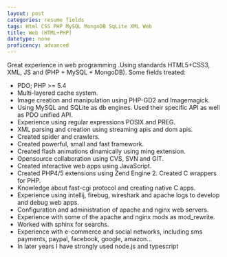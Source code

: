 ```yaml
---
layout: post
categories: resume fields
tags: Html CSS PHP MySQL MongoDB SqLite XML Web
title: Web (HTML+PHP)
datetype: none
proficency: advanced
---
```


Great experience in web programming .Using standards HTML5+CSS3, XML, JS and (PHP + MySQL + MongoDB).
Some fields treated:

* PDO; PHP >= 5.4
* Multi-layered cache system.
* Image creation and manipulation using PHP-GD2 and Imagemagick.
* Using MySQL and SQLite as db engines. Used their specific API as well as PDO unified API.
* Experience using regular expressions POSIX and PREG.
* XML parsing and creation using streaming apis and dom apis.
* Created spider and crawlers.
* Created powerful, small and fast framework.
* Created flash animations dinamically using ming extension.
* Opensource collaboration using CVS, SVN and GIT.
* Created interactive web apps using JavaScript.
* Created PHP4/5 extensions using Zend Engine 2. Created C wrappers for PHP.
* Knowledge about fast-cgi protocol and creating native C apps.
* Experience using intellij, firebug, wireshark and apache logs to develop and debug web apps.
* Configuration and administration of apache and nginx web servers.
* Experience with some of the apache and nginx mods as mod_rewrite.
* Worked with sphinx for searchs.
* Experience with e-commerce and social networks, including sms payments, paypal, facebook, google, amazon...
* In later years I have strongly used node.js and typescript